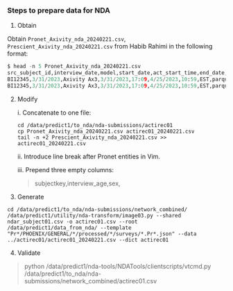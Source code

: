 ### Steps to prepare data for NDA

1. Obtain 

Obtain `Pronet_Axivity_nda_20240221.csv`, `Prescient_Axivity_nda_20240221.csv` from Habib Rahimi
in the following format:

```python
$ head -n 5 Pronet_Axivity_nda_20240221.csv
src_subject_id,interview_date,model,start_date,act_start_time,end_date,end_time,time_zone,data_file1_type,data_file1
BI12345,3/31/2023,Axivity Ax3,3/31/2023,17:09,4/25/2023,10:59,EST,parquet,BI12345/actigraphy/mtl_nda/BI-BI12345-actigraphy_Axivity_79925_2023-3-31-17:9-to-2023-4-25-10:59.parquet
BI12345,3/31/2023,Axivity Ax3,3/31/2023,17:09,4/25/2023,10:59,EST,parquet,BI12345/actigraphy/mtl_nda/BI-BI12345-actigraphy_Axivity_79925_2023-3-31-17:9-to-2023-4-25-10:59.parquet
```


2. Modify

    i. Concatenate to one file:

    ```
    cd /data/predict1/to_nda/nda-submissions/actirec01
    cp Pronet_Axivity_nda_20240221.csv actirec01_20240221.csv
    tail -n +2 Prescient_Axivity_nda_20240221.csv >> actirec01_20240221.csv
    ```

    ii. Introduce line break after Pronet entities in Vim.

    iii. Prepend three empty columns:

    > subjectkey,interview_age,sex,


3. Generate

```
cd /data/predict1/to_nda/nda-submissions/network_combined/
/data/predict1/utility/nda-transform/image03.py --shared ndar_subject01.csv -o actirec01.csv --root /data/predict1/data_from_nda/ --template "Pr*/PHOENIX/GENERAL/*/processed/*/surveys/*.Pr*.json" --data ../actirec01/actirec01_20240221.csv --dict actirec01
```

4. Validate

> python /data/predict1/nda-tools/NDATools/clientscripts/vtcmd.py /data/predict1/to_nda/nda-submissions/network_combined/actirec01.csv



